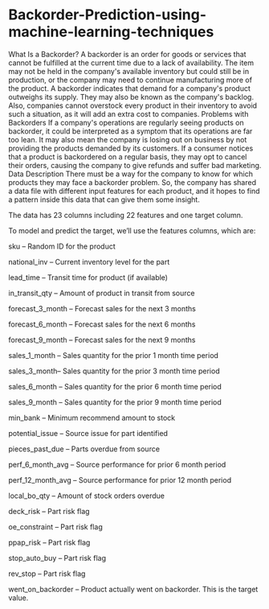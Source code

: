 # Backorder-Prediction-using-machine-learning-techniques


What Is a Backorder?
A backorder is an order for goods or services that cannot be fulfilled at the current time due to a lack of availability. The item may not be held in the company's available inventory but could still be in production, or the company may need to continue manufacturing more of the product.
A backorder indicates that demand for a company's product outweighs its supply. They may also be known as the company's backlog. Also, companies cannot overstock every product in their inventory to avoid such a situation, as it will add an extra cost to companies.
Problems with Backorders
If a company's operations are regularly seeing products on backorder, it could be interpreted as a symptom that its operations are far too lean. It may also mean the company is losing out on business by not providing the products demanded by its customers. If a consumer notices that a product is backordered on a regular basis, they may opt to cancel their orders, causing the company to give refunds and suffer bad marketing.
Data Description
There must be a way for the company to know for which products they may face a backorder problem. So, the company has shared a data file with different input features for each product, and it hopes to find a pattern inside this data that can give them some insight.


The data has 23 columns including 22 features and one target column.

To model and predict the target, we’ll use the features columns, which are:

sku – Random ID for the product

national_inv – Current inventory level for the part

lead_time – Transit time for product (if available)

in_transit_qty – Amount of product in transit from source

forecast_3_month – Forecast sales for the next 3 months

forecast_6_month – Forecast sales for the next 6 months

forecast_9_month – Forecast sales for the next 9 months

sales_1_month – Sales quantity for the prior 1 month time period

sales_3_month– Sales quantity for the prior 3 month time period

sales_6_month – Sales quantity for the prior 6 month time period

sales_9_month – Sales quantity for the prior 9 month time period

min_bank – Minimum recommend amount to stock

potential_issue – Source issue for part identified

pieces_past_due – Parts overdue from source

perf_6_month_avg – Source performance for prior 6 month period

perf_12_month_avg – Source performance for prior 12 month period

local_bo_qty – Amount of stock orders overdue

deck_risk – Part risk flag

oe_constraint – Part risk flag

ppap_risk – Part risk flag

stop_auto_buy – Part risk flag

rev_stop – Part risk flag

went_on_backorder – Product actually went on backorder. This is the target value.
